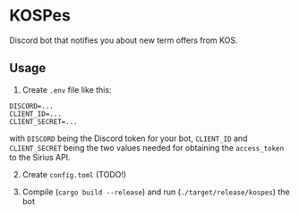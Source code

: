 # KOSPes
Discord bot that notifies you about new term offers from KOS.

## Usage
1) Create `.env` file like this:
```
DISCORD=...
CLIENT_ID=...
CLIENT_SECRET=...
```
with `DISCORD` being the Discord token for your bot,
`CLIENT_ID` and `CLIENT_SECRET` being the two values needed for
obtaining the `access_token` to the Sirius API.

2) Create `config.toml` (TODO!)

3) Compile (`cargo build --release`) and run (`./target/release/kospes`) the bot 
